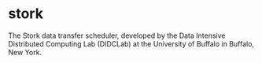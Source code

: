 stork
=====

The Stork data transfer scheduler, developed by the Data Intensive Distributed Computing Lab (DIDCLab) at the University of Buffalo in Buffalo, New York.
